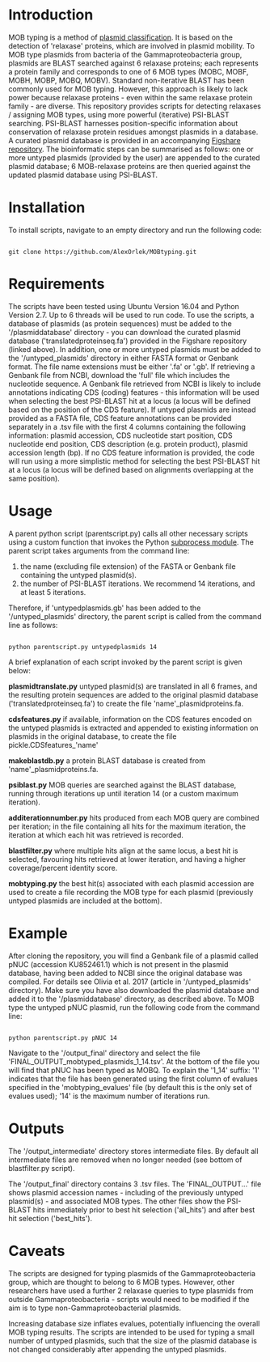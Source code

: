 # Introduction

MOB typing is a method of [plasmid classification](http://www.sciencedirect.com/science/article/pii/S0147619X16301032). It is based on the detection of 'relaxase' proteins, which are involved in plasmid mobility. To MOB type plasmids from bacteria of the Gammaproteobacteria group, plasmids are BLAST searched against 6 relaxase proteins; each represents a protein family and corresponds to one of 6 MOB types (MOBC, MOBF, MOBH, MOBP, MOBQ, MOBV). Standard non-iterative BLAST has been commonly used for MOB typing. However, this approach is likely to lack power because relaxase proteins - even within the same relaxase protein family - are diverse. This repository provides scripts for detecting relaxases / assigning MOB types, using more powerful (iterative) PSI-BLAST searching. PSI-BLAST harnesses position-specific information about conservation of relaxase protein residues amongst plasmids in a database. A curated plasmid database is provided in an accompanying [Figshare repository](https://figshare.com/s/18de8bdcbba47dbaba41). The bioinformatic steps can be summarised as follows: one or more untyped plasmids (provided by the user) are appended to the curated plasmid database; 6 MOB-relaxase proteins are then queried against the updated plasmid database using PSI-BLAST.


# Installation

To install scripts, navigate to an empty directory and run the following code:

```

git clone https://github.com/AlexOrlek/MOBtyping.git

```

# Requirements

The scripts have been tested using Ubuntu Version 16.04 and Python Version 2.7. Up to 6 threads will be used to run code. To use the scripts, a database of plasmids (as protein sequences) must be added to the '/plasmiddatabase' directory - you can download the curated plasmid database ('translatedproteinseq.fa') provided in the Figshare repository (linked above). In addition, one or more untyped plasmids must be added to the '/untyped_plasmids' directory in either FASTA format or Genbank format. The file name extensions must be either '.fa' or '.gb'. If retrieving a Genbank file from NCBI, download the 'full' file which includes the nucleotide sequence. A Genbank file retrieved from NCBI is likely to include annotations indicating CDS (coding) features - this information will be used when selecting the best PSI-BLAST hit at a locus (a locus will be defined based on the position of the CDS feature). If untyped plasmids are instead provided as a FASTA file, CDS feature annotations can be provided separately in a .tsv file with the first 4 columns containing the following information: plasmid accession, CDS nucleotide start position, CDS nucleotide end position, CDS description (e.g. protein product), plasmid accession length (bp). If no CDS feature information is provided, the code will run using a more simplistic method for selecting the best PSI-BLAST hit at a locus (a locus will be defined based on alignments overlapping at the same position).


# Usage

A parent python script (parentscript.py) calls all other necessary scripts using a custom function that invokes the Python [subprocess module](https://docs.python.org/2/library/subprocess.html). The parent script takes arguments from the command line:

1. the name (excluding file extension) of the FASTA or Genbank file containing the untyped plasmid(s).  
2. the number of PSI-BLAST iterations. We recommend 14 iterations, and at least 5 iterations.

Therefore, if 'untypedplasmids.gb' has been added to the '/untyped_plasmids' directory, the parent script is called from the command line as follows:

```

python parentscript.py untypedplasmids 14

```

A brief explanation of each script invoked by the parent script is given below:

**plasmidtranslate.py**  untyped plasmid(s) are translated in all 6 frames, and the resulting protein sequences are added to the original plasmid database ('translatedproteinseq.fa') to create the file 'name'_plasmidproteins.fa.

**cdsfeatures.py**  if available, information on the CDS features encoded on the untyped plasmids is extracted and appended to existing information on plasmids in the original database, to create the file pickle.CDSfeatures_'name'

**makeblastdb.py**  a protein BLAST database is created from 'name'_plasmidproteins.fa.

**psiblast.py**  MOB queries are searched against the BLAST database, running through iterations up until iteration 14 (or a custom maximum iteration).

**additerationnumber.py**  hits produced from each MOB query are combined per iteration; in the file containing all hits for the maximum iteration, the iteration at which each hit was retrieved is recorded.

**blastfilter.py**  where multiple hits align at the same locus, a best hit is selected, favouring hits retrieved at lower iteration, and having a higher coverage/percent identity score.

**mobtyping.py**  the best hit(s) associated with each plasmid accession are used to create a file recording the MOB type for each plasmid (previously untyped plasmids are included at the bottom).



# Example

After cloning the repository, you will find a Genbank file of a plasmid called pNUC (accession KU852461.1) which is not present in the plasmid database, having been added to NCBI since the original database was compiled. For details see Olivia et al. 2017 (article in '/untyped_plasmids' directory). Make sure you have also downloaded the plasmid database and added it to the '/plasmiddatabase' directory, as described above. To MOB type the untyped pNUC plasmid, run the following code from the command line:

```

python parentscript.py pNUC 14

```

Navigate to the '/output_final' directory and select the file 'FINAL_OUTPUT_mobtyped_plasmids_1_14.tsv'. At the bottom of the file you will find that pNUC has been typed as MOBQ. To explain the '1_14' suffix: '1' indicates that the file has been generated using the first column of evalues specified in the 'mobtyping_evalues' file (by default this is the only set of evalues used); '14' is the maximum number of iterations run.



# Outputs

The '/output_intermediate' directory stores intermediate files. By default all intermediate files are removed when no longer needed (see bottom of blastfilter.py script).

The '/output_final' directory contains 3 .tsv files. The 'FINAL_OUTPUT...' file shows plasmid accession names - including of the previously untyped plasmid(s) - and associated MOB types. The other files show the PSI-BLAST hits immediately prior to best hit selection ('all_hits') and after best hit selection ('best_hits').


# Caveats

The scripts are designed for typing plasmids of the Gammaproteobacteria group, which are thought to belong to 6 MOB types. However, other researchers have used a further 2 relaxase queries to type plasmids from outside Gammaproteobacteria - scripts would need to be modified if the aim is to type non-Gammaproteobacterial plasmids.

Increasing database size inflates evalues, potentially influencing the overall MOB typing results. The scripts are intended to be used for typing a small number of untyped plasmids, such that the size of the plasmid database is not changed considerably after appending the untyped plasmids.
